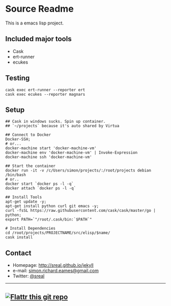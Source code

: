 Source Readme
======

This is a emacs lisp project.


## Included major tools
* Cask
* ert-runner
* ecukes


## Testing

    cask exec ert-runner --reporter ert
    cask exec ecukes --reporter magnars


## Setup

    ## Cask in windows sucks. Spin up container.
    ## `~/projects` because it's auto shared by Virtua

    ## Connect to Docker
    Docker-SSH;
    # or...
    docker-machine start 'docker-machine-vm'
    docker-machine env 'docker-machine-vm' | Invoke-Expression
    docker-machine ssh 'docker-machine-vm'

    ## Start the container
    docker run -it -v /c/Users/simon/projects/:/root/projects debian /bin/bash
    # or..
    docker start `docker ps -l -q`
    docker attach `docker ps -l -q`

    ## Install Tools
    apt-get update -y;
    apt-get install python curl git emacs -y;
    curl -fsSL https://raw.githubusercontent.com/cask/cask/master/go | python;
    export PATH=`"/root/.cask/bin:`$PATH`"

    # Install Dependencies
    cd /root/projects/PROJECTNAME/src/elisp/$name/
    cask install


## Contact
* Homepage: http://sreal.github.io/jekyll
* e-mail: simon.richard.eames@gmail.com
* Twitter: [@sreal](https://twitter.com/sreal "sreal on twitter")

----
[![Flattr this git repo](http://api.flattr.com/button/flattr-badge-large.png)](https://flattr.com/submit/auto?user_id=sreal&url=https://bitbucket.org/sreal/sim-frost)
----
